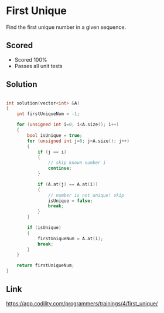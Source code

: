 First Unique
============

Find the first unique number in a given sequence.

Scored
------
* Scored 100%  
* Passes all unit tests

Solution
--------

```cpp

int solution(vector<int> &A) 
{
    int firstUniqueNum = -1;

    for (unsigned int i=0; i<A.size(); i++)
    {
        bool isUnique = true;
        for (unsigned int j=0; j<A.size(); j++)
        {
            if (j == i)
            {
                // skip known number i
                continue;
            }

            if (A.at(j) == A.at(i))
            {
                // number is not unique! skip
                isUnique = false;
                break;
            }
        }

        if (isUnique)
        {
            firstUniqueNum = A.at(i);
            break;
        }
    }

    return firstUniqueNum;
}

```

Link
----
https://app.codility.com/programmers/trainings/4/first_unique/
